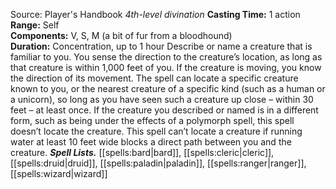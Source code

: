 Source: Player's Handbook
*4th-level divination*
**Casting Time:** 1 action  
**Range:** Self  
**Components:** V, S, M (a bit of fur from a bloodhound)  
**Duration:** Concentration, up to 1 hour
Describe or name a creature that is familiar to you. You sense the direction to the creature’s location, as long as that creature is within 1,000 feet of you. If the creature is moving, you know the direction of its movement.
The spell can locate a specific creature known to you, or the nearest creature of a specific kind (such as a human or a unicorn), so long as you have seen such a creature up close – within 30 feet – at least once. If the creature you described or named is in a different form, such as being under the effects of a polymorph spell, this spell doesn’t locate the creature.
This spell can’t locate a creature if running water at least 10 feet wide blocks a direct path between you and the creature.
***Spell Lists.*** [[spells:bard|bard]], [[spells:cleric|cleric]], [[spells:druid|druid]], [[spells:paladin|paladin]], [[spells:ranger|ranger]], [[spells:wizard|wizard]]